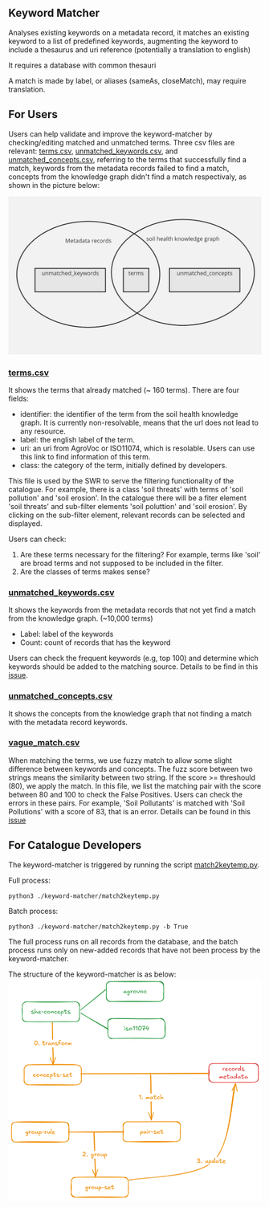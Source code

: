
## Keyword Matcher

Analyses existing keywords on a metadata record, it matches an existing keyword to a list of predefined keywords, augmenting the keyword to include a thesaurus and uri reference (potentially a translation to english)

It requires a database with common thesauri

A match is made by label, or aliases (sameAs, closeMatch), may require translation.

## For Users

Users can help validate and improve the keyword-matcher by checking/editing matched and unmatched terms. Three csv files are relevant: [terms.csv](./result/terms.csv), [unmatched_keywords.csv](./result/unmatched_keywords.csv), and [unmatched_concepts.csv](./result/unmatched_concepts.csv), referring to the terms that successfully find a match, keywords from the metadata records failed to find a match, concepts from the knowledge graph didn't find a match respectivaly, as shown in the picture below:

![diagram](./img/diagram.jpg)

### [terms.csv](./result/terms.csv)
It shows the terms that already matched (~ 160 terms). There are four fields:

- identifier: the identifier of the term from the soil health knowledge graph. It is currently non-resolvable, means that the url does not lead to any resource.
- label: the english label of the term.
- uri: an uri from AgroVoc or ISO11074, which is resolable. Users can use this link to find information of this term.
- class: the category of the term, initially defined by developers.
  
This file is used by the SWR to serve the filtering functionality of the catalogue. For example, there is a class 'soil threats' with terms of 'soil pollution' and 'soil erosion'. In the catalogue there will be a fiter element 'soil threats' and sub-filter elements 'soil poluttion' and 'soil erosion'. By clicking on the sub-filter element, relevant records can be selected and displayed.

Users can check:
1. Are these terms necessary for the filtering? For example, terms like 'soil' are broad terms and not supposed to be included in the filter.
2. Are the classes of terms makes sense?

### [unmatched_keywords.csv](./result/unmatched_keywords.csv)
It shows the keywords from the metadata records that not yet find a match from the knowledge graph. (~10,000 terms)

- Label: label of the keywords
- Count: count of records that has the keyword

Users can check the frequent keywords (e.g, top 100) and determine which keywords should be added to the matching source. Details to be find in this [issue](https://github.com/soilwise-he/metadata-augmentation/issues/22).

### [unmatched_concepts.csv](./result/unmatched_concepts.csv)
It shows the concepts from the knowledge graph that not finding a match with the metadata record keywords. 

### [vague_match.csv](./result/vague_match.csv)
When matching the terms, we use fuzzy match to allow some slight difference between keywords and concepts. The fuzz score between two strings means the similarity between two string. If the score >= threshould (80), we apply the match. In this file, we list the matching pair with the score between 80 and 100 to check the False Positives. Users can check the errors in these pairs. For example, 'Soil Pollutants' is matched with 'Soil Pollutions' with a score of 83, that is an error. Details can be found in this [issue](https://github.com/soilwise-he/metadata-augmentation/issues/23)


<!-- ## Development status

- Initial development as part of [harvest module](https://github.com/soilwise-he/harvesters/blob/main/utils/keyword_matching.py), a keyword is validated against a know list of keywords, if a match is available a URI of the keyword is returned

- In next iteration, the keywords can be populated from a sparql query: `select skos:concept where skos:prefLabel[@lang=='{language}']=={keyword}`, it means we should prepare a triple store with selected taxonomies (glosis, agrovoc, gemet, inspire, ...). To verify if [soilhealth knowledge graph](https://github.com/soilwise-he/soil-health-knowledge-graph) is a good location for this. -->

## For Catalogue Developers

The keyword-matcher is triggered by running the script [match2keytemp.py](match2keytemp.py).

Full process:

```shell
python3 ./keyword-matcher/match2keytemp.py

```

Batch process:

```shell
python3 ./keyword-matcher/match2keytemp.py -b True

```

The full process runs on all records from the database, and the batch process runs only on new-added records that have not been process by the keyword-matcher.

The structure of the keyword-matcher is as below:
![keyword-matcher](./img/keyword-matcher.png)




